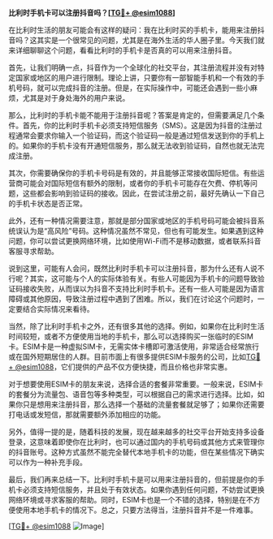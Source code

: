 **比利时手机卡可以注册抖音吗？[[TG💪+ @esim1088](https://t.me/s/esim1088)]**

在比利时生活的朋友可能会有这样的疑问：我在比利时买的手机卡，能用来注册抖音吗？这其实是一个很常见的问题，尤其是在海外生活的华人圈子里。今天我们就来详细聊聊这个问题，看看比利时的手机卡是否真的可以用来注册抖音。

首先，让我们明确一点，抖音作为一个全球化的社交平台，其注册流程并没有对特定国家或地区的用户进行限制。理论上讲，只要你有一部智能手机和一个有效的手机号码，就可以完成抖音的注册。但是，在实际操作中，可能还会遇到一些小麻烦，尤其是对于身处海外的用户来说。

那么，比利时的手机卡能不能用于注册抖音呢？答案是肯定的，但需要满足几个条件。首先，你的比利时手机卡必须支持短信服务（SMS）。这是因为抖音的注册过程通常会要求你输入一个验证码，而这个验证码一般是通过短信发送到你的手机上的。如果你的手机卡没有开通短信服务，那么就无法收到验证码，自然也就无法完成注册。

其次，你需要确保你的手机卡号码是有效的，并且能够正常接收国际短信。有些运营商可能会对国际短信有额外的限制，或者你的手机卡可能存在欠费、停机等问题，这些都会影响到验证码的接收。因此，在尝试注册之前，最好先确认一下自己的手机卡状态是否正常。

此外，还有一种情况需要注意，那就是部分国家或地区的手机号码可能会被抖音系统误认为是“高风险”号码。这种情况虽然不常见，但也有可能发生。如果遇到这种问题，你可以尝试更换网络环境，比如使用Wi-Fi而不是移动数据，或者联系抖音客服寻求帮助。

说到这里，可能有人会问，既然比利时手机卡可以注册抖音，那为什么还有人说不行呢？其实，这可能与个人的实际体验有关。有些人可能因为手机卡的问题导致验证码接收失败，从而误以为抖音不支持比利时手机卡。还有一些人可能是因为语言障碍或其他原因，导致注册过程中遇到了困难。所以，我们在讨论这个问题时，一定要结合实际情况来看待。

当然，除了比利时手机卡之外，还有很多其他的选择。例如，如果你在比利时生活时间较短，或者不方便使用当地的手机卡，那么可以选择购买一张临时的ESIM卡。ESIM卡是一种虚拟SIM卡，无需实体卡槽即可激活使用，非常适合经常旅行或在国外短期居住的人群。目前市面上有很多提供ESIM卡服务的公司，比如[TG💪+ @esim1088](https://t.me/s/esim1088)，它们提供的产品不仅方便快捷，而且价格也非常实惠。

对于想要使用ESIM卡的朋友来说，选择合适的套餐非常重要。一般来说，ESIM卡的套餐分为流量包、语音包等多种类型，可以根据自己的需求进行选择。比如，如果你只是想用来注册抖音，那么选择一个基础的流量套餐就足够了；如果你还需要打电话或发短信，那就需要额外添加相应的功能。

另外，值得一提的是，随着科技的发展，现在越来越多的社交平台开始支持多设备登录，这意味着即使你在比利时，也可以通过国内的手机号码或其他方式来管理你的抖音账号。这种方式虽然不能完全替代本地手机卡的功能，但在某些情况下确实可以作为一种补充手段。

最后，我们再来总结一下。比利时手机卡是可以用来注册抖音的，但前提是你的手机卡必须支持短信服务，并且处于有效状态。如果你遇到任何问题，不妨尝试更换网络环境或寻求客服的帮助。同时，ESIM卡也是一个不错的选择，特别是在不方便使用本地手机卡的情况下。总之，只要方法得当，注册抖音并不是一件难事。

[[TG💪+ @esim1088](https://t.me/s/esim1088) ![Image](https://i.postimg.cc/4NQfJmqS/Snipaste-2025-05-13-00-14-12.png)]